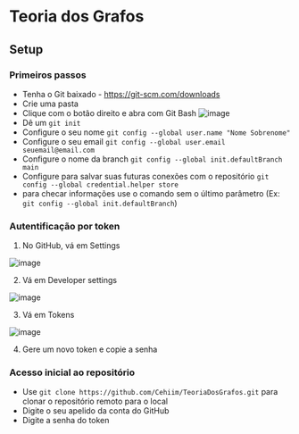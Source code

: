 # Teoria dos Grafos

## Setup
### Primeiros passos
* Tenha o Git baixado - https://git-scm.com/downloads
* Crie uma pasta
* Clique com o botão direito e abra com Git Bash
![image](https://github.com/user-attachments/assets/cfaed189-7fad-45fa-9dd4-5e03e05c1183)
* Dê um `git init`
* Configure o seu nome  `git config --global user.name "Nome Sobrenome"`
* Configure o seu email `git config --global user.email seuemail@email.com`
* Configure o nome da branch `git config --global init.defaultBranch main`
* Configure para salvar suas futuras conexões com o repositório `git config --global credential.helper store`
* para checar informações use o comando sem o último parâmetro (Ex: `git config --global init.defaultBranch`)

### Autentificação por token
1. No GitHub, vá em Settings

![image](https://github.com/user-attachments/assets/dc6b5767-e02c-4c7a-acfa-af42261ff8a3)

2. Vá em Developer settings

![image](https://github.com/user-attachments/assets/24e3106e-3eeb-4e78-a2be-1c2560c62be6)

3. Vá em Tokens

![image](https://github.com/user-attachments/assets/f1fc2862-1dcc-4622-b52a-51a29203bcca)

4. Gere um novo token e copie a senha

### Acesso inicial ao repositório
* Use `git clone https://github.com/Cehiim/TeoriaDosGrafos.git` para clonar o repositório remoto para o local
* Digite o seu apelido da conta do GitHub
* Digite a senha do token
